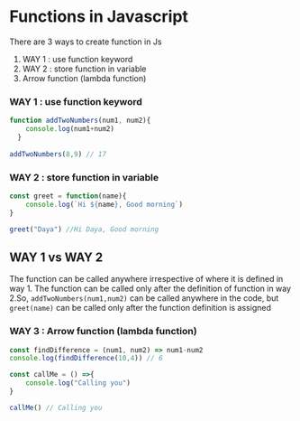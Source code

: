 # Functions in Javascript
There are 3 ways to create function in Js
1. WAY 1 : use function keyword
2. WAY 2 : store function in variable
3. Arrow function (lambda function)

### WAY 1 : use function keyword

```javascript
function addTwoNumbers(num1, num2){
    console.log(num1+num2)
  }
  
addTwoNumbers(8,9) // 17
```

### WAY 2 : store function in variable

```javascript
const greet = function(name){
    console.log(`Hi ${name}, Good morning`)
}

greet("Daya") //Hi Daya, Good morning
```
## WAY 1 vs WAY 2
The function can be called anywhere irrespective of where it is defined in way 1. The function can be called only after the definition of function in way 2.So, `addTwoNumbers(num1,num2)` can be called anywhere in the code, but `greet(name)` can be called only after the function definition is assigned

### WAY 3 : Arrow function (lambda function)

```javascript
const findDifference = (num1, num2) => num1-num2 
console.log(findDifference(10,4)) // 6

const callMe = () =>{
    console.log("Calling you")
}

callMe() // Calling you
```
